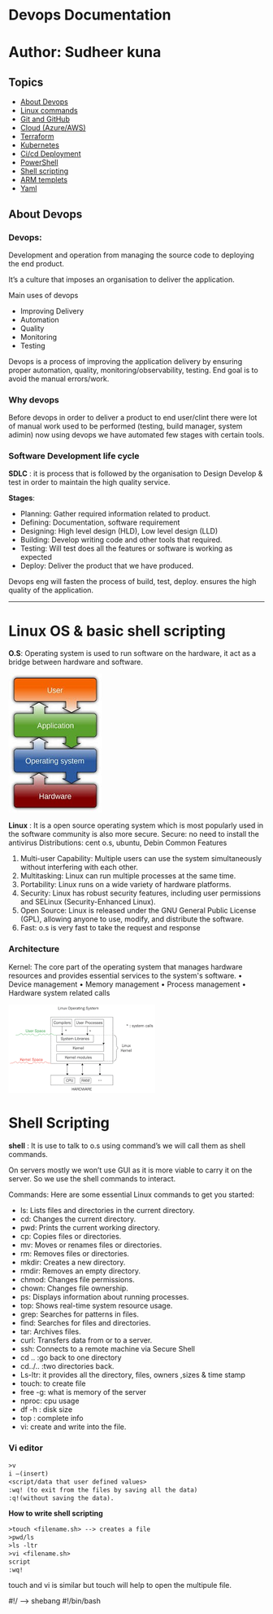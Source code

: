 
# Devops Documentation
# Author: Sudheer kuna

## Topics

- [About Devops](#AboutDevops)
- [Linux commands](#Linuxcommands)
- [Git and GitHub](#GitGitHub)
- [Cloud (Azure/AWS)](#Cloud (Azure/AWS))
- [Terraform](#Terraform)
- [Kubernetes](#kubernetes)
- [Ci/cd Deployment](#Ci/cdDeployment)
- [PowerShell](#PowerShell)
- [Shell scripting](#Shellscripting)
- [ARM templets](#ARMtemplets)
- [Yaml](#Yaml)

##  About Devops


### Devops:
 Development and operation from managing the source code to deploying the end product.

It’s a culture that imposes an organisation to deliver the application.

Main uses of devops
-	Improving Delivery
- Automation
-	Quality
-	Monitoring
-	Testing

Devops is a process of improving the application delivery by ensuring proper automation, quality, monitoring/observability, testing.
End goal is to avoid the manual errors/work.

### Why devops
Before devops in order to deliver a product to end user/clint there were lot of manual work used to be performed (testing, build manager, system adimin) now using devops we have automated few stages with certain tools.

 ### Software Development life cycle
**SDLC** : it is process that is followed by the organisation to Design Develop & test in order to maintain the high quality service.

**Stages**:
- Planning: Gather required information related to product. 
-	Defining: Documentation, software requirement
-	Designing: High level design (HLD), Low level design (LLD)
-	Building: Develop writing code and other tools that required.
-	Testing: Will test does all the features or software is working as expected
-	Deploy: Deliver the product that we have produced.

Devops eng will fasten the process of build, test, deploy. ensures the high quality of the application. 


---



# Linux OS & basic shell scripting

**O.S**: Operating system is used to run software on the hardware, it act as a bridge between hardware and software.

 ![linuxos](<images/linux os.png>)                                         

**Linux** : It is a open source operating system which is most popularly used in the software community is also more secure.
Secure: no need to install the antivirus
Distributions: cent o.s, ubuntu, Debin
Common Features
1.	Multi-user Capability: Multiple users can use the system simultaneously without interfering with each other.
2.	Multitasking: Linux can run multiple processes at the same time.
3.	Portability: Linux runs on a wide variety of hardware platforms.
4.	Security: Linux has robust security features, including user permissions and SELinux (Security-Enhanced Linux).
5.	Open Source: Linux is released under the GNU General Public License (GPL), allowing anyone to use, modify, and distribute the software.
6.	Fast: o.s is very fast to take the request and response


### Architecture 

            
Kernel: The core part of the operating system that manages hardware resources and provides essential services to the system's software.
•	Device management
•	Memory management
•	Process management
•	Hardware system related calls

![architecture](<images/linux architecture.png>)

# Shell Scripting

**shell** : It is use to talk to o.s using command’s we will call them as shell commands.

On servers mostly we won’t use GUI as it is more viable to carry it on the server. So we use the shell commands to interact.

Commands: 
Here are some essential Linux commands to get you started:
- ls: Lists files and directories in the current directory.
-	cd: Changes the current directory.
-	pwd: Prints the current working directory.
-	cp: Copies files or directories.
-	mv: Moves or renames files or directories.
-	rm: Removes files or directories.
-	mkdir: Creates a new directory.
-	rmdir: Removes an empty directory.
-	chmod: Changes file permissions.
-	chown: Changes file ownership.
-	ps: Displays information about running processes.
-	top: Shows real-time system resource usage.
-	grep: Searches for patterns in files.
-	find: Searches for files and directories.
-	tar: Archives files.
-	curl: Transfers data from or to a server.
-	ssh: Connects to a remote machine via Secure Shell
-	cd .. :go back to one directory
-	cd../.. :two directories back.
-	Ls-ltr: it provides all the directory, files, owners ,sizes & time stamp
-	touch: to create file
-	free -g: what is memory of the server
-	nproc: cpu usage
-	df -h : disk size
-	top : complete info
-	vi: create and write into the file.
### Vi editor
~~~
>v
i –(insert)
<script/data that user defined values>
:wq! (to exit from the files by saving all the data)
:q!(without saving the data).

~~~~


**How to write shell scripting** 

~~~
>touch <filename.sh> --> creates a file
>pwd/ls
>ls -ltr
>vi <filename.sh>
script
:wq!
~~~

touch and vi is similar but touch will help to open the multipule file.

#!/ --> shebang
#!/bin/bash 